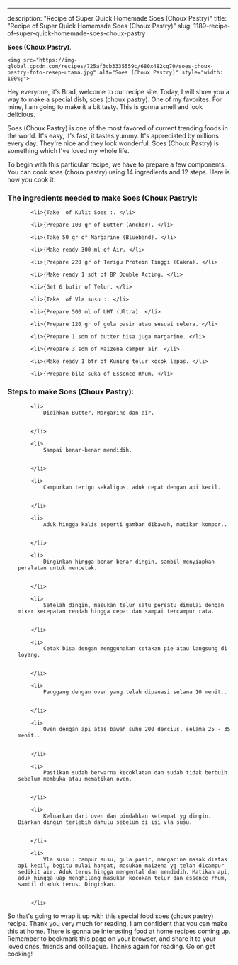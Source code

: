---
description: "Recipe of Super Quick Homemade Soes (Choux Pastry)"
title: "Recipe of Super Quick Homemade Soes (Choux Pastry)"
slug: 1189-recipe-of-super-quick-homemade-soes-choux-pastry

<p>
	<strong>Soes (Choux Pastry)</strong>. 
	
</p>
<p>
	
	<img src="https://img-global.cpcdn.com/recipes/725af3cb3335559c/680x482cq70/soes-choux-pastry-foto-resep-utama.jpg" alt="Soes (Choux Pastry)" style="width: 100%;">
	
	
</p>
<p>
	Hey everyone, it's Brad, welcome to our recipe site. Today, I will show you a way to make a special dish, soes (choux pastry). One of my favorites. For mine, I am going to make it a bit tasty. This is gonna smell and look delicious.
</p>
	
<p>
	
</p>
<p>
	Soes (Choux Pastry) is one of the most favored of current trending foods in the world. It's easy, it's fast, it tastes yummy. It's appreciated by millions every day. They're nice and they look wonderful. Soes (Choux Pastry) is something which I've loved my whole life.
</p>

<p>
To begin with this particular recipe, we have to prepare a few components. You can cook soes (choux pastry) using 14 ingredients and 12 steps. Here is how you cook it.
</p>

<h3>The ingredients needed to make Soes (Choux Pastry):</h3>

<ol>
	
		<li>{Take  of Kulit Soes :. </li>
	
		<li>{Prepare 100 gr of Butter (Anchor). </li>
	
		<li>{Take 50 gr of Margarine (Blueband). </li>
	
		<li>{Make ready 300 ml of Air. </li>
	
		<li>{Prepare 220 gr of Terigu Protein Tinggi (Cakra). </li>
	
		<li>{Make ready 1 sdt of BP Double Acting. </li>
	
		<li>{Get 6 butir of Telur. </li>
	
		<li>{Take  of Vla susu :. </li>
	
		<li>{Prepare 500 ml of UHT (Ultra). </li>
	
		<li>{Prepare 120 gr of gula pasir atau sesuai selera. </li>
	
		<li>{Prepare 1 sdm of butter bisa juga margarine. </li>
	
		<li>{Prepare 3 sdm of Maizena campur air. </li>
	
		<li>{Make ready 1 btr of Kuning telur kocok lepas. </li>
	
		<li>{Prepare bila suka of Essence Rhum. </li>
	
</ol>
<p>
	
</p>

<h3>Steps to make Soes (Choux Pastry):</h3>

<ol>
	
		<li>
			Didihkan Butter, Margarine dan air.
			
			
		</li>
	
		<li>
			Sampai benar-benar mendidih.
			
			
		</li>
	
		<li>
			Campurkan terigu sekaligus, aduk cepat dengan api kecil.
			
			
		</li>
	
		<li>
			Aduk hingga kalis seperti gambar dibawah, matikan kompor..
			
			
		</li>
	
		<li>
			Dinginkan hingga benar-benar dingin, sambil menyiapkan peralatan untuk mencetak.
			
			
		</li>
	
		<li>
			Setelah dingin, masukan telur satu persatu dimulai dengan mixer kecepatan rendah hingga cepat dan sampai tercampur rata.
			
			
		</li>
	
		<li>
			Cetak bisa dengan menggunakan cetakan pie atau langsung di loyang.
			
			
		</li>
	
		<li>
			Panggang dengan oven yang telah dipanasi selama 10 menit..
			
			
		</li>
	
		<li>
			Oven dengan api atas bawah suhu 200 dercius, selama 25 - 35 menit..
			
			
		</li>
	
		<li>
			Pastikan sudah berwarna kecoklatan dan sudah tidak berbuih sebelum membuka atau mematikan oven.
			
			
		</li>
	
		<li>
			Keluarkan dari oven dan pindahkan ketempat yg dingin. Biarkan dingin terlebih dahulu sebelum di isi vla susu.
			
			
		</li>
	
		<li>
			Vla susu : campur susu, gula pasir, margarine masak diatas api kecil, begitu mulai hangat, masukan maizena yg telah dicampur sedikit air. Aduk terus hingga mengental dan mendidih. Matikan api, aduk hingga uap menghilang masukan kocokan telur dan essence rhum, sambil diaduk terus. Dinginkan.
			
			
		</li>
	
</ol>

<p>
	
</p>

<p>
	So that's going to wrap it up with this special food soes (choux pastry) recipe. Thank you very much for reading. I am confident that you can make this at home. There is gonna be interesting food at home recipes coming up. Remember to bookmark this page on your browser, and share it to your loved ones, friends and colleague. Thanks again for reading. Go on get cooking!
</p>
